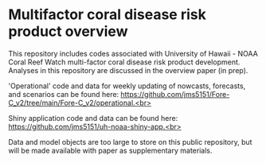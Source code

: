 # Multifactor coral disease risk product overview

This repository includes codes associated with University of Hawaii - NOAA Coral Reef Watch multi-factor coral disease risk product development. Analyses in this repository are discussed in the overview paper (in prep).<br>

'Operational' code and data for weekly updating of nowcasts, forecasts, and scenarios can be found here: https://github.com/jms5151/Fore-C_v2/tree/main/Fore-C_v2/operational.<br>

Shiny application code and data can be found here: https://github.com/jms5151/uh-noaa-shiny-app.<br>

Data and model objects are too large to store on this public repository, but will be made available with paper as supplementary materials. 



